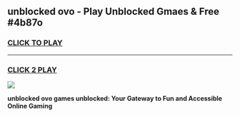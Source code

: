 
## unblocked ovo - Play Unblocked Gmaes & Free #4b87o
<h3>
<a href="https://news.freeplayer.one?title=unblocked_ovo&ref=24F">CLICK TO PLAY</a></h3>
<hr>

<h3>
<a href="https://news.freeplayer.one?title=unblocked_ovo&ref=24F">CLICK 2 PLAY</a>
  
</h3>

<a href="https://news.freeplayer.one?title=unblocked_ovo&ref=24F/"><img src="https://clearcache.store/games.png"></a>


**unblocked ovo games unblocked: Your Gateway to Fun and Accessible Online Gaming**
